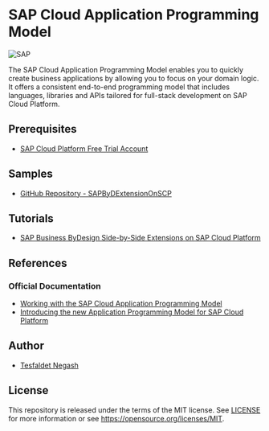 
# SAP Cloud Application Programming Model
![SAP](https://i.imgur.com/0LjOq15.png)

The SAP Cloud Application Programming Model enables you to quickly create business applications by allowing you to focus on your domain logic. It offers a consistent end-to-end programming model that includes languages, libraries and APIs tailored for full-stack development on SAP Cloud Platform.

## Prerequisites
 *  [SAP Cloud Platform Free Trial Account](https://developers.sap.com/tutorials/hcp-create-trial-account.html)

## Samples
* [GitHub Repository - SAPByDExtensionOnSCP](https://github.com/TNegash/SAPByDExtensionOnSCP)

## Tutorials

* [SAP Business ByDesign Side-by-Side Extensions on SAP Cloud Platform](https://blogs.sap.com/2019/02/03/sap-business-bydesign-side-by-side-extensions/)

## References
### Official Documentation
* [Working with the SAP Cloud Application Programming Model](https://help.sap.com/viewer/65de2977205c403bbc107264b8eccf4b/Cloud/en-US/00823f91779d4d42aa29a498e0535cdf.html)
* [Introducing the new Application Programming Model for SAP Cloud Platform](https://blogs.sap.com/2018/06/05/introducing-the-new-application-programming-model-for-sap-cloud-platform/)


## Author
* [Tesfaldet Negash](https://people.sap.com/tesfaldet.negash)

## License
This repository is released under the terms of the MIT license.
See [LICENSE](https://github.com/B1SA/hackathon/blob/master/LICENSE) for more information or see https://opensource.org/licenses/MIT.
